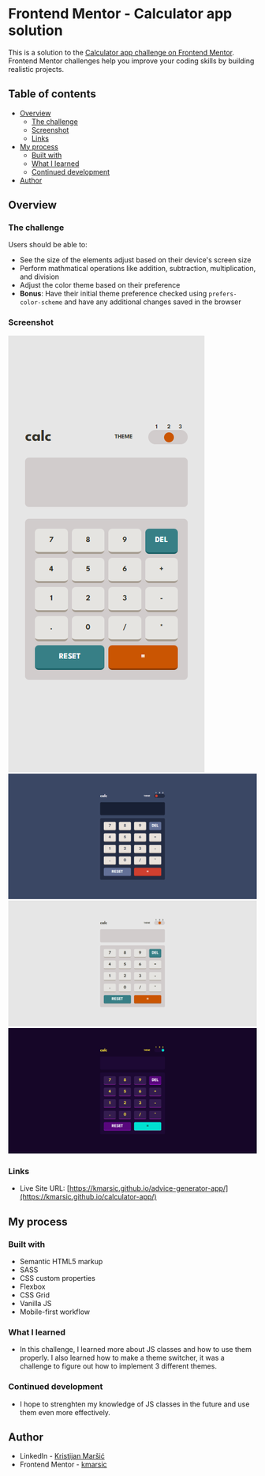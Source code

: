 # Frontend Mentor - Calculator app solution

This is a solution to the [Calculator app challenge on Frontend Mentor](https://www.frontendmentor.io/challenges/calculator-app-9lteq5N29). Frontend Mentor challenges help you improve your coding skills by building realistic projects. 

## Table of contents

- [Overview](#overview)
  - [The challenge](#the-challenge)
  - [Screenshot](#screenshot)
  - [Links](#links)
- [My process](#my-process)
  - [Built with](#built-with)
  - [What I learned](#what-i-learned)
  - [Continued development](#continued-development)
- [Author](#author)


## Overview

### The challenge

Users should be able to:

- See the size of the elements adjust based on their device's screen size
- Perform mathmatical operations like addition, subtraction, multiplication, and division
- Adjust the color theme based on their preference
- **Bonus**: Have their initial theme preference checked using `prefers-color-scheme` and have any additional changes saved in the browser

### Screenshot

![](/screenshot_mobile.png)
![](/screenshot_desktop_1.png)
![](/screenshot_desktop_2.png)
![](/screenshot_desktop_3.png)

### Links

- Live Site URL: [https://kmarsic.github.io/advice-generator-app/](https://kmarsic.github.io/calculator-app/)

## My process

### Built with

- Semantic HTML5 markup
- SASS
- CSS custom properties
- Flexbox
- CSS Grid
- Vanilla JS
- Mobile-first workflow


### What I learned

- In this challenge, I learned more about JS classes and how to use them properly. I also learned how to make a theme switcher, it was a challenge to figure out how to implement 3 different themes.

### Continued development

- I hope to strenghten my knowledge of JS classes in the future and use them even more  effectively.
## Author

- LinkedIn - [Kristijan Maršić](https://www.linkedin.com/in/kmarsic/)
- Frontend Mentor - [kmarsic](https://www.frontendmentor.io/profile/kmarsic)
